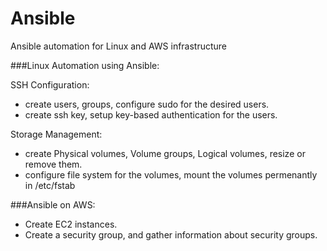 # Ansible
Ansible automation for Linux and AWS infrastructure

###Linux Automation using Ansible:

SSH Configuration: 
- create users, groups, configure sudo for the desired users.
- create ssh key, setup key-based authentication for the users.
    
Storage Management: 
- create Physical volumes, Volume groups, Logical volumes, resize or remove them.
- configure file system for the volumes, mount the volumes permenantly in /etc/fstab


###Ansible on AWS: 
- Create EC2 instances.
- Create a security group, and gather information about security groups.
